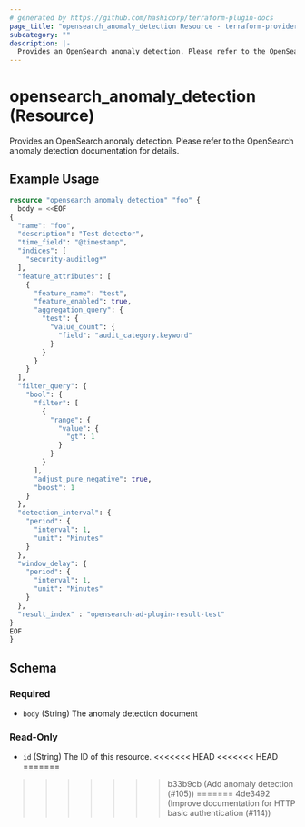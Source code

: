 ```yaml
---
# generated by https://github.com/hashicorp/terraform-plugin-docs
page_title: "opensearch_anomaly_detection Resource - terraform-provider-opensearch"
subcategory: ""
description: |-
  Provides an OpenSearch anonaly detection. Please refer to the OpenSearch anomaly detection documentation for details.
---
```


# opensearch_anomaly_detection (Resource)

Provides an OpenSearch anonaly detection. Please refer to the OpenSearch anomaly detection documentation for details.

## Example Usage

```terraform
resource "opensearch_anomaly_detection" "foo" {
  body = <<EOF
{
  "name": "foo",
  "description": "Test detector",
  "time_field": "@timestamp",
  "indices": [
    "security-auditlog*"
  ],
  "feature_attributes": [
    {
      "feature_name": "test",
      "feature_enabled": true,
      "aggregation_query": {
        "test": {
          "value_count": {
            "field": "audit_category.keyword"
          }
        }
      }
    }
  ],
  "filter_query": {
    "bool": {
      "filter": [
        {
          "range": {
            "value": {
              "gt": 1
            }
          }
        }
      ],
      "adjust_pure_negative": true,
      "boost": 1
    }
  },
  "detection_interval": {
    "period": {
      "interval": 1,
      "unit": "Minutes"
    }
  },
  "window_delay": {
    "period": {
      "interval": 1,
      "unit": "Minutes"
    }
  },
  "result_index" : "opensearch-ad-plugin-result-test"
}
EOF
}
```

<!-- schema generated by tfplugindocs -->
## Schema

### Required

- `body` (String) The anomaly detection document

### Read-Only

- `id` (String) The ID of this resource.
<<<<<<< HEAD
<<<<<<< HEAD
=======


>>>>>>> b33b9cb (Add anomaly detection (#105))
=======
>>>>>>> 4de3492 (Improve documentation for HTTP basic authentication (#114))
